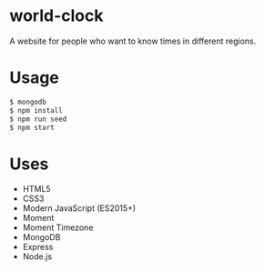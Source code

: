 # world-clock
A website for people who want to know times in different regions.
# Usage
```bash
$ mongodb
$ npm install
$ npm run seed
$ npm start
```
# Uses
* HTML5
* CSS3
* Modern JavaScript (ES2015+)
* Moment
* Moment Timezone
* MongoDB
* Express
* Node.js
